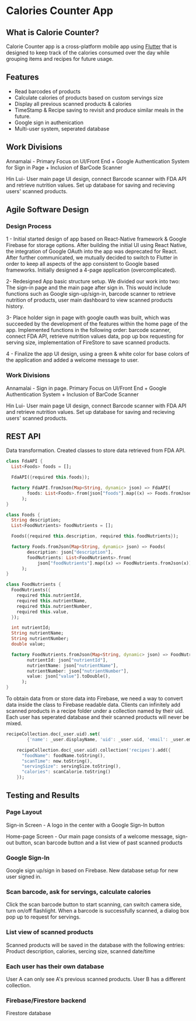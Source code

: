 # Calories Counter App

<p align="center">
<img![food](https://user-images.githubusercontent.com/36364359/133696837-7727bebb-8227-44b9-8243-11b59f567e81.png) />
</p>

## What is Calorie Counter? 
Calorie Counter app is a cross-platform mobile app using [Flutter](https://github.com/flutter/flutter) that is designed to keep track of the calories consumed over the day while grouping items and recipes for future usage.

## Features
- Read barcodes of products
- Calculate calories of products based on custom servings size
- Display all previous scanned products & calories
- TimeStamp & Recipe saving to revisit and produce similar meals in the future.
- Google sign in authenication
- Multi-user system, seperated database

## Work Divisions
Annamalai - Primary Focus on UI/Front End + Google Authentication System for Sign in Page + Inclusion of BarCode Scanner

Hin Lui- User main page UI design, connect Barcode scanner with FDA API and retrieve nutrition values. Set up database for saving and recieving users' scanned products.
 
## Agile Software Design

### Design Process
1 - Initial started design of app based on React-Native framework & Google Firebase for storage options. After building the initial UI using React Native, the integration of Google OAuth into the app was deprecated for React. After further communicated, we mutually decided to switch to Flutter in order to keep all aspects of the app consistent to Google based frameworks. Initially designed a 4-page application (overcomplicated).

2- Redesigned App basic structure setup. We divided our work into two: The sign-in page and the main page after sign in. This would include functions such as Google sign-up/sign-in, barcode scanner to retrieve nutrition of products, user main dashboard to view scanned products history.

3- Place holder sign in page with google oauth was built, which was succeeded by the development of the features within the home page of the app. Implemented functions in the following order: barcode scanner, connect FDA API, retrieve nutrition values data, pop up box requesting for serving size, implementation of FireStore to save scanned products.

4 - Finalize the app UI design, using a green & white color for base colors of the application and added a welcome message to user.

### Work Divisions
Annamalai - Sign in page. Primary Focus on UI/Front End + Google Authentication System + Inclusion of BarCode Scanner

Hin Lui- User main page UI design, connect Barcode scanner with FDA API and retrieve nutrition values. Set up database for saving and recieving users' scanned products.

## REST API
Data transformation. Created classes to store data retrieved from FDA API.
```dart
class FdaAPI {
  List<Foods> foods = [];

  FdaAPI({required this.foods});

  factory FdaAPI.fromJson(Map<String, dynamic> json) => FdaAPI(
        foods: List<Foods>.from(json["foods"].map((x) => Foods.fromJson(x))),
      );
}

class Foods {
  String description;
  List<FoodNutrients> foodNutrients = [];

  Foods({required this.description, required this.foodNutrients});

  factory Foods.fromJson(Map<String, dynamic> json) => Foods(
        description: json["description"],
        foodNutrients: List<FoodNutrients>.from(
            json["foodNutrients"].map((x) => FoodNutrients.fromJson(x))),
      );
}

class FoodNutrients {
  FoodNutrients({
    required this.nutrientId,
    required this.nutrientName,
    required this.nutrientNumber,
    required this.value,
  });

  int nutrientId;
  String nutrientName;
  String nutrientNumber;
  double value;

  factory FoodNutrients.fromJson(Map<String, dynamic> json) => FoodNutrients(
        nutrientId: json["nutrientId"],
        nutrientName: json["nutrientName"],
        nutrientNumber: json["nutrientNumber"],
        value: json["value"].toDouble(),
      );
}
```
To obtain data from or store data into Firebase, we need a way to convert data inside the class to Firebase readable data.
Clients can infinitely add scanned products in a recipe folder under a collection named by their uid. Each user has seperated database and their scanned products will never be mixed.
```dart
recipeCollection.doc(_user.uid).set(
        {'name': _user.displayName, 'uid': _user.uid, 'email': _user.email});

    recipeCollection.doc(_user.uid).collection('recipes').add({
      "foodName": foodName.toString(),
      "scanTime": now.toString(),
      "servingSize": servingSize.toString(),
      "calories": scanCalorie.toString()
    });
```


## Testing and Results

### Page Layout
Sign-in Screen - A logo in the center with a Google Sign-In button

Home-page Screen - Our main page consists of a welcome message, sign-out button, scan barcode button and a list view of past scanned products

### Google Sign-In
Google sign up/sign in based on Firebase. New database setup for new user signed in. 

### Scan barcode, ask for servings, calculate calories
Click the scan barcode button to start scanning, can switch camera side, turn on/off flashlight.
When a barcode is successfully scanned, a dialog box pop up to request for servings.

### List view of scanned products
Scanned products will be saved in the database with the following entries: Product description, calories, sercing size, scanned date/time

### Each user has their own database
User A can only see A's previous scanned products. User B has a different collection.

### Firebase/Firestore backend
Firestore database
